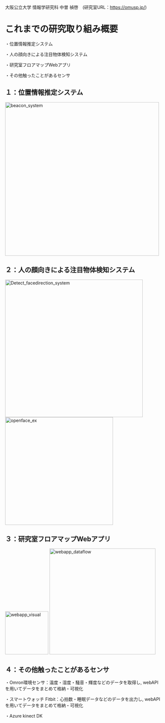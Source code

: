 大阪公立大学 情報学研究科 中曽 禎啓　(研究室URL：https://omusp.jp/)


# これまでの研究取り組み概要

・位置情報推定システム

・人の顔向きによる注目物体検知システム

・研究室フロアマップWebアプリ

・その他触ったことがあるセンサ

## １：位置情報推定システム
<img width="496" alt="beacon_system" src="https://github.com/naka0519/naka0519/assets/71176826/f39633a6-d05d-431d-baf9-9a2da3d3d030">



## ２：人の顔向きによる注目物体検知システム
<img width="444" alt="Detect_facedirection_system" src="https://github.com/naka0519/naka0519/assets/71176826/5667036c-fc1d-4d4a-8ffa-9b2d19c5c69c">
<img width="348" alt="openface_ex" src="https://github.com/naka0519/naka0519/assets/71176826/44c7ff44-8983-436a-8959-75da2fdc6d89">



## ３：研究室フロアマップWebアプリ
<img width="139" alt="webapp_visual" src="https://github.com/naka0519/naka0519/assets/71176826/e94ec5db-4073-4470-bc6a-0ceeca04298b">
<img width="342" alt="webapp_dataflow" src="https://github.com/naka0519/naka0519/assets/71176826/1df070b0-8b7e-475b-8893-3e9555a14565">



## ４：その他触ったことがあるセンサ
・Omron環境センサ：温度・湿度・騒音・輝度などのデータを取得し, webAPIを用いてデータをまとめて格納・可視化

・スマートウォッチ Fitbit：心拍数・睡眠データなどのデータを出力し, webAPIを用いてデータをまとめて格納・可視化

・Azure kinect DK

